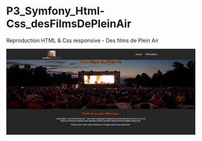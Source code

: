 # P3_Symfony_Html-Css_desFilmsDePleinAir
Reproduction HTML &amp; Css responsive - Des films de Plein Air

![GitHub Logo](/apercu_projet.jpg)
